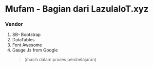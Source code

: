 # Mufam - Bagian dari LazulaIoT.xyz
### Vendor
1. SB- Bootstrap
2. DataTables
3. Font Awesome
4. Gauge Js from Google
   >(masih dalam proses pembelajaran)